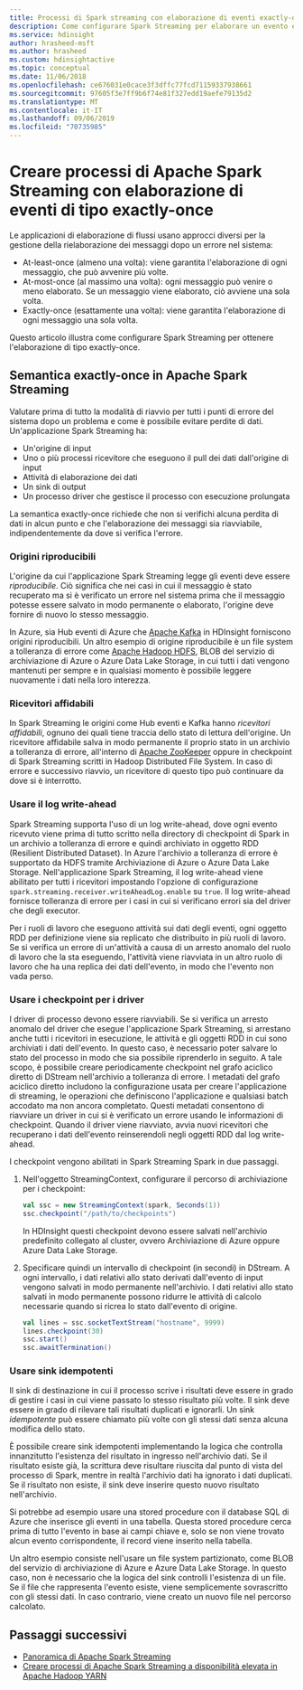```yaml
---
title: Processi di Spark streaming con elaborazione di eventi exactly-once-Azure HDInsight
description: Come configurare Spark Streaming per elaborare un evento esattamente una sola volta.
ms.service: hdinsight
author: hrasheed-msft
ms.author: hrasheed
ms.custom: hdinsightactive
ms.topic: conceptual
ms.date: 11/06/2018
ms.openlocfilehash: ce676031e0cace3f3dffc77fcd71159337938661
ms.sourcegitcommit: 97605f3e7ff9b6f74e81f327edd19aefe79135d2
ms.translationtype: MT
ms.contentlocale: it-IT
ms.lasthandoff: 09/06/2019
ms.locfileid: "70735985"
---
```

# <a name="create-apache-spark-streaming-jobs-with-exactly-once-event-processing"></a>Creare processi di Apache Spark Streaming con elaborazione di eventi di tipo exactly-once

Le applicazioni di elaborazione di flussi usano approcci diversi per la gestione della rielaborazione dei messaggi dopo un errore nel sistema:

* At-least-once (almeno una volta): viene garantita l'elaborazione di ogni messaggio, che può avvenire più volte.
* At-most-once (al massimo una volta): ogni messaggio può venire o meno elaborato. Se un messaggio viene elaborato, ciò avviene una sola volta.
* Exactly-once (esattamente una volta): viene garantita l'elaborazione di ogni messaggio una sola volta.

Questo articolo illustra come configurare Spark Streaming per ottenere l'elaborazione di tipo exactly-once.

## <a name="exactly-once-semantics-with-apache-spark-streaming"></a>Semantica exactly-once in Apache Spark Streaming

Valutare prima di tutto la modalità di riavvio per tutti i punti di errore del sistema dopo un problema e come è possibile evitare perdite di dati. Un'applicazione Spark Streaming ha:

* Un'origine di input
* Uno o più processi ricevitore che eseguono il pull dei dati dall'origine di input
* Attività di elaborazione dei dati
* Un sink di output
* Un processo driver che gestisce il processo con esecuzione prolungata

La semantica exactly-once richiede che non si verifichi alcuna perdita di dati in alcun punto e che l'elaborazione dei messaggi sia riavviabile, indipendentemente da dove si verifica l'errore.

### <a name="replayable-sources"></a>Origini riproducibili

L'origine da cui l'applicazione Spark Streaming legge gli eventi deve essere *riproducibile*. Ciò significa che nei casi in cui il messaggio è stato recuperato ma si è verificato un errore nel sistema prima che il messaggio potesse essere salvato in modo permanente o elaborato, l'origine deve fornire di nuovo lo stesso messaggio.

In Azure, sia Hub eventi di Azure che [Apache Kafka](https://kafka.apache.org/) in HDInsight forniscono origini riproducibili. Un altro esempio di origine riproducibile è un file system a tolleranza di errore come [Apache Hadoop HDFS](https://hadoop.apache.org/docs/r1.2.1/hdfs_design.html), BLOB del servizio di archiviazione di Azure o Azure Data Lake Storage, in cui tutti i dati vengono mantenuti per sempre e in qualsiasi momento è possibile leggere nuovamente i dati nella loro interezza.

### <a name="reliable-receivers"></a>Ricevitori affidabili

In Spark Streaming le origini come Hub eventi e Kafka hanno *ricevitori affidabili*, ognuno dei quali tiene traccia dello stato di lettura dell'origine. Un ricevitore affidabile salva in modo permanente il proprio stato in un archivio a tolleranza di errore, all'interno di [Apache ZooKeeper](https://zookeeper.apache.org/) oppure in checkpoint di Spark Streaming scritti in Hadoop Distributed File System. In caso di errore e successivo riavvio, un ricevitore di questo tipo può continuare da dove si è interrotto.

### <a name="use-the-write-ahead-log"></a>Usare il log write-ahead

Spark Streaming supporta l'uso di un log write-ahead, dove ogni evento ricevuto viene prima di tutto scritto nella directory di checkpoint di Spark in un archivio a tolleranza di errore e quindi archiviato in oggetto RDD (Resilient Distributed Dataset). In Azure l'archivio a tolleranza di errore è supportato da HDFS tramite Archiviazione di Azure o Azure Data Lake Storage. Nell'applicazione Spark Streaming, il log write-ahead viene abilitato per tutti i ricevitori impostando l'opzione di configurazione `spark.streaming.receiver.writeAheadLog.enable` su `true`. Il log write-ahead fornisce tolleranza di errore per i casi in cui si verificano errori sia del driver che degli executor.

Per i ruoli di lavoro che eseguono attività sui dati degli eventi, ogni oggetto RDD per definizione viene sia replicato che distribuito in più ruoli di lavoro. Se si verifica un errore di un'attività a causa di un arresto anomalo del ruolo di lavoro che la sta eseguendo, l'attività viene riavviata in un altro ruolo di lavoro che ha una replica dei dati dell'evento, in modo che l'evento non vada perso.

### <a name="use-checkpoints-for-drivers"></a>Usare i checkpoint per i driver

I driver di processo devono essere riavviabili. Se si verifica un arresto anomalo del driver che esegue l'applicazione Spark Streaming, si arrestano anche tutti i ricevitori in esecuzione, le attività e gli oggetti RDD in cui sono archiviati i dati dell'evento. In questo caso, è necessario poter salvare lo stato del processo in modo che sia possibile riprenderlo in seguito. A tale scopo, è possibile creare periodicamente checkpoint nel grafo aciclico diretto di DStream nell'archivio a tolleranza di errore. I metadati del grafo aciclico diretto includono la configurazione usata per creare l'applicazione di streaming, le operazioni che definiscono l'applicazione e qualsiasi batch accodato ma non ancora completato. Questi metadati consentono di riavviare un driver in cui si è verificato un errore usando le informazioni di checkpoint. Quando il driver viene riavviato, avvia nuovi ricevitori che recuperano i dati dell'evento reinserendoli negli oggetti RDD dal log write-ahead.

I checkpoint vengono abilitati in Spark Streaming Spark in due passaggi. 

1. Nell'oggetto StreamingContext, configurare il percorso di archiviazione per i checkpoint:

    ```Scala
    val ssc = new StreamingContext(spark, Seconds(1))
    ssc.checkpoint("/path/to/checkpoints")
    ```

    In HDInsight questi checkpoint devono essere salvati nell'archivio predefinito collegato al cluster, ovvero Archiviazione di Azure oppure Azure Data Lake Storage.

2. Specificare quindi un intervallo di checkpoint (in secondi) in DStream. A ogni intervallo, i dati relativi allo stato derivati dall'evento di input vengono salvati in modo permanente nell'archivio. I dati relativi allo stato salvati in modo permanente possono ridurre le attività di calcolo necessarie quando si ricrea lo stato dall'evento di origine.

    ```Scala
    val lines = ssc.socketTextStream("hostname", 9999)
    lines.checkpoint(30)
    ssc.start()
    ssc.awaitTermination()
    ```

### <a name="use-idempotent-sinks"></a>Usare sink idempotenti

Il sink di destinazione in cui il processo scrive i risultati deve essere in grado di gestire i casi in cui viene passato lo stesso risultato più volte. Il sink deve essere in grado di rilevare tali risultati duplicati e ignorarli. Un sink *idempotente* può essere chiamato più volte con gli stessi dati senza alcuna modifica dello stato.

È possibile creare sink idempotenti implementando la logica che controlla innanzitutto l'esistenza del risultato in ingresso nell'archivio dati. Se il risultato esiste già, la scrittura deve risultare riuscita dal punto di vista del processo di Spark, mentre in realtà l'archivio dati ha ignorato i dati duplicati. Se il risultato non esiste, il sink deve inserire questo nuovo risultato nell'archivio. 

Si potrebbe ad esempio usare una stored procedure con il database SQL di Azure che inserisce gli eventi in una tabella. Questa stored procedure cerca prima di tutto l'evento in base ai campi chiave e, solo se non viene trovato alcun evento corrispondente, il record viene inserito nella tabella.

Un altro esempio consiste nell'usare un file system partizionato, come BLOB del servizio di archiviazione di Azure e Azure Data Lake Storage. In questo caso, non è necessario che la logica del sink controlli l'esistenza di un file. Se il file che rappresenta l'evento esiste, viene semplicemente sovrascritto con gli stessi dati. In caso contrario, viene creato un nuovo file nel percorso calcolato.

## <a name="next-steps"></a>Passaggi successivi

* [Panoramica di Apache Spark Streaming](apache-spark-streaming-overview.md)
* [Creare processi di Apache Spark Streaming a disponibilità elevata in Apache Hadoop YARN](apache-spark-streaming-high-availability.md)
